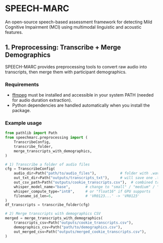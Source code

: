 # SPEECH-MARC
An open-source speech-based assessment framework for detecting Mild Cognitive Impairment (MCI) using multimodal linguistic and acoustic features.

## 1. Preprocessing: Transcribe + Merge Demographics

SPEECH-MARC provides preprocessing tools to convert raw audio into transcripts, 
then merge them with participant demographics.

### Requirements
- [ffmpeg](https://ffmpeg.org/download.html) must be installed and accessible in your system PATH
  (needed for audio duration extraction).
- Python dependencies are handled automatically when you install the package.

### Example usage

```python
from pathlib import Path
from speechmarc.preprocessing import (
    TranscribeConfig,
    transcribe_folder,
    merge_transcripts_with_demographics,
)

# 1) Transcribe a folder of audio files
cfg = TranscribeConfig(
    audio_dir=Path("path/to/audio_files"),           # folder with .wav/.mp3 files
    out_txt_dir=Path("outputs/transcripts_txt"),     # will save one .txt per participant
    out_csv_path=Path("outputs/cookie_transcripts.csv"),  # combined transcripts CSV
    whisper_model_name="base",       # change to "small" / "medium" / "large-v3" as needed
    whisper_compute_type="int8",     # or "float16" if GPU supports
    filename_id_len=6,               # 'VR0123...' -> 'VR0123'
)
df_transcripts = transcribe_folder(cfg)

# 2) Merge transcripts with demographics CSV
merged = merge_transcripts_with_demographics(
    transcripts_csv=Path("outputs/cookie_transcripts.csv"),
    demographics_csv=Path("path/to/demographics.csv"),
    out_merged_csv=Path("outputs/merged_cookie_transcripts.csv"),
)
